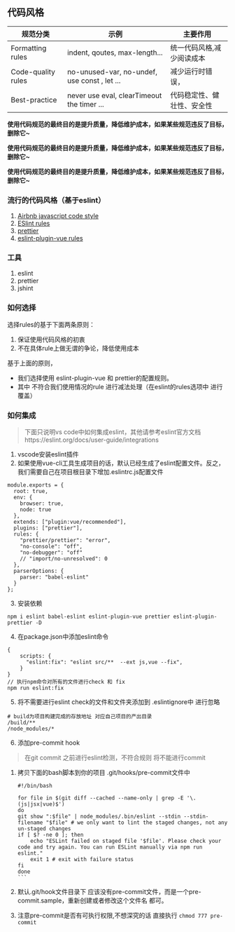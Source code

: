 ## 代码风格

| 规范分类 | 示例 | 主要作用 |
| --- | --- | --- |
| Formatting rules | indent, qoutes, max-length... | 统一代码风格,减少阅读成本 |
| Code-quality rules | no-unused-var, no-undef,  use const , let ... | 减少运行时错误， |
| Best-practice | never use eval, clearTimeout the timer ... | 代码稳定性、健壮性、安全性 |

**使用代码规范的最终目的是提升质量，降低维护成本，如果某些规范违反了目标，删除它~**

**使用代码规范的最终目的是提升质量，降低维护成本，如果某些规范违反了目标，删除它~**

**使用代码规范的最终目的是提升质量，降低维护成本，如果某些规范违反了目标，删除它~**




### 流行的代码风格（基于eslint）
1. [Airbnb javascript code style](https://github.com/yuche/javascript)
2. [ESlint rules](https://eslint.org/docs/rules/)
3. [prettier](https://prettier.io/docs/en/options.html)
4. [eslint-plugin-vue rules](https://github.com/vuejs/eslint-plugin-vue#readme)


### 工具
1. eslint
2. prettier
3. jshint

### 如何选择
选择rules的基于下面两条原则：
1. 保证使用代码风格的初衷
2. 不在具体rule上做无谓的争论，降低使用成本

基于上面的原则，
 * 我们选择使用 eslint-plugin-vue 和 prettier的配置规则。
 * 其中 不符合我们使用情况的rule 进行减法处理（在eslint的rules选项中 进行覆盖）
 
 
### 如何集成
> 下面只说明vs code中如何集成eslint，其他请参考eslint官方文档https://eslint.org/docs/user-guide/integrations

1. vscode安装eslint插件
2. 如果使用vue-cli工具生成项目的话，默认已经生成了eslint配置文件。反之，我们需要自己在项目根目录下增加.eslintrc.js配置文件

  ```
  module.exports = {
    root: true,
    env: {
      browser: true,
      node: true
    },
    extends: ["plugin:vue/recommended"],
    plugins: ["prettier"],
    rules: {
      "prettier/prettier": "error",
      "no-console": "off",
      "no-debugger": "off"
      // "import/no-unresolved": 0
    },
    parserOptions: {
      parser: "babel-eslint"
    }
  };
  ```

3. 安装依赖

  ```
  npm i eslint babel-eslint eslint-plugin-vue prettier eslint-plugin-prettier -D

  ```
4. 在package.json中添加eslint命令
  ````
  {
      scripts: {
        "eslint:fix": "eslint src/**  --ext js,vue --fix",
      }
  }
  // 执行npm命令对所有的文件进行check 和 fix
  npm run eslint:fix
  ````
5. 将不需要进行eslint check的文件和文件夹添加到 .eslintignore中 进行忽略
  ```
  # build为项目构建完成的存放地址 对应自己项目的产出目录
  /build/**
  /node_modules/*
  ```

6. 添加pre-commit hook

  > 在git commit 之前进行eslint检测，不符合规则 将不能进行commit

  1. 拷贝下面的bash脚本到你的项目 .git/hooks/pre-commit文件中

      ````
      #!/bin/bash

      for file in $(git diff --cached --name-only | grep -E '\.(js|jsx|vue)$')
      do
      git show ":$file" | node_modules/.bin/eslint --stdin --stdin-filename "$file" # we only want to lint the staged changes, not any un-staged changes
      if [ $? -ne 0 ]; then
          echo "ESLint failed on staged file '$file'. Please check your code and try again. You can run ESLint manually via npm run eslint."
          exit 1 # exit with failure status
      fi
      done
      ```

  2. 默认.git/hook文件目录下 应该没有pre-commit文件，而是一个pre-commit.sample，重新创建或者修改这个文件名 都可。

  3. 注意pre-commit是否有可执行权限,不想深究的话 直接执行
    ```
    chmod 777 pre-commit
    ```

